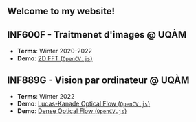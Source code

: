 ## Welcome to my website!

## INF600F - Traitmenet d'images @ UQÀM
* **Terms**: Winter 2020-2022
* **Demo**: [2D FFT (`OpenCV.js`)](demos/inf600f_2d_fft.html)

## INF889G - Vision par ordinateur @ UQÀM
* **Terms**: Winter 2022
* **Demo**: [Lucas-Kanade Optical Flow (`OpenCV.js`)](demos/opticalFlowLK.html)
* **Demo**: [Dense Optical Flow (`OpenCV.js`)](demos/opticalFlowDense.html)
